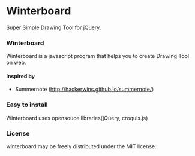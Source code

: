 # Winterboard
Super Simple Drawing Tool for jQuery.

### Winterboard

Winterboard is a javascript program that helps you to create Drawing Tool on web.

#### Inspired by
* Summernote (http://hackerwins.github.io/summernote/)

### Easy to install

Winterboard uses opensouce libraries(jQuery, croquis.js)

### License
winterboard may be freely distributed under the MIT license.
